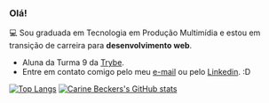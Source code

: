 ### Olá! 

💻  Sou graduada em Tecnologia em Produção Multimídia e estou em transição de carreira para **desenvolvimento web**.

- Aluna da Turma 9 da [Trybe](https://www.betrybe.com/).
- Entre em contato comigo pelo meu [e-mail](mailto:carine@becker.software) ou pelo [Linkedin](https://www.linkedin.com/in/carine-meyer-becker-a14a4b57/). :D

[![Top Langs](https://github-readme-stats.vercel.app/api/top-langs/?username=carinebecker&layout=compact&theme=dracula)](https://github.com/carinebecker/github-readme-stats)
[![Carine Beckers's GitHub stats](https://github-readme-stats.vercel.app/api?username=carinebecker&count_private=true&show_icons=true&theme=dracula)](https://github.com/carinebecker/github-readme-stats)
